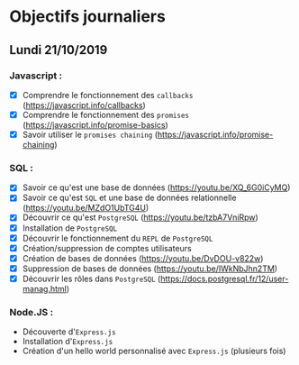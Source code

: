 # Objectifs journaliers

## Lundi 21/10/2019

### Javascript :

- [x] Comprendre le fonctionnement des `callbacks` (https://javascript.info/callbacks)
- [x] Comprendre le fonctionnement des `promises` (https://javascript.info/promise-basics)
- [x] Savoir utiliser le `promises chaining` (https://javascript.info/promise-chaining)

### SQL :

- [x] Savoir ce qu'est une base de données (https://youtu.be/XQ_6G0iCyMQ)
- [x] Savoir ce qu'est `SQL` et une base de données relationnelle (https://youtu.be/MZdO1UbTG4U)
- [x] Découvrir ce qu'est `PostgreSQL` (https://youtu.be/tzbA7VniRpw)
- [x] Installation de `PostgreSQL`
- [x] Découvrir le fonctionnement du `REPL` de `PostgreSQL`
- [x] Création/suppression de comptes utilisateurs
- [x] Création de bases de données (https://youtu.be/DvDOU-v822w)
- [x] Suppression de bases de données (https://youtu.be/IWkNbJhn2TM)
- [x] Découvrir les rôles dans `PostgreSQL` (https://docs.postgresql.fr/12/user-manag.html)

### Node.JS :

- Découverte d'`Express.js`
- Installation d'`Express.js`
- Création d'un hello world personnalisé avec `Express.js` (plusieurs fois)
